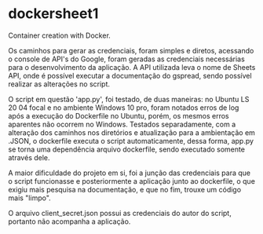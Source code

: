 # dockersheet1
Container creation with Docker.

Os caminhos para gerar as credenciais, foram simples e diretos, acessando o console de API's do Google, foram geradas as credenciais necessárias para o desenvolvimento da aplicação. A API utilizada leva o nome de Sheets API, onde é possível executar a documentação do gspread, sendo possível realizar as alterações no script. 

O script em questão 'app.py', foi testado, de duas maneiras: no Ubuntu LS 20 04 focal e no ambiente Windows 10 pro, foram notados erros de log após a execução do Dockerfile no Ubuntu, porém, os mesmos erros aparentes não ocorrem no Windows. Testados separadamente, com a alteração dos caminhos nos diretórios e atualização para a ambientação em .JSON, o dockerfile executa o script automaticamente, dessa forma, app.py se torna uma dependência arquivo dockerfile, sendo executado somente através dele.

A maior dificuldade do projeto em si, foi a junção das credenciais para que o script funcionasse e posteriormente a aplicação junto ao dockerfile, o que exigiu mais pesquisa na documentação, e que no fim, trouxe um código mais "limpo".

O arquivo client_secret.json possui as credenciais do autor do script, portanto não acompanha a aplicação.
